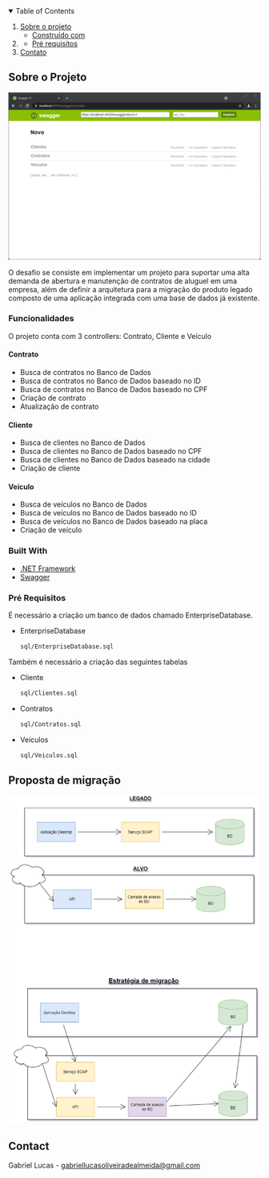 <!-- TABLE OF CONTENTS -->
<details open="open">
  <summary>Table of Contents</summary>
  <ol>
    <li>
      <a href="#about-the-project">Sobre o projeto</a>
      <ul>
        <li><a href="#built-with">Construído com</a></li>
      </ul>
    </li>
    <li>
      <ul>
        <li><a href="#prerequisites">Pré requisitos</a></li>
      </ul>
    </li>
    <li><a href="#contact">Contato</a></li>
  </ol>
</details>

<!-- ABOUT THE PROJECT -->
## Sobre o Projeto

![product-screenshot]

O desafio se consiste em implementar um projeto para suportar uma alta demanda de abertura e manutenção de contratos de aluguel em uma empresa, além de definir a arquitetura para a migração do produto legado composto de uma aplicação integrada com uma base de dados já existente.

### Funcionalidades

O projeto conta com 3 controllers: Contrato, Cliente e Veículo

#### Contrato

* Busca de contratos no Banco de Dados
* Busca de contratos no Banco de Dados baseado no ID
* Busca de contratos no Banco de Dados baseado no CPF
* Criação de contrato
* Atualização de contrato

#### Cliente

* Busca de clientes no Banco de Dados
* Busca de clientes no Banco de Dados baseado no CPF
* Busca de clientes no Banco de Dados baseado na cidade
* Criação de cliente

#### Veículo

* Busca de veículos no Banco de Dados
* Busca de veículos no Banco de Dados baseado no ID
* Busca de veículos no Banco de Dados baseado na placa
* Criação de veículo

### Built With

* [.NET Framework](https://dotnet.microsoft.com/download/dotnet-framework/net472)
* [Swagger](https://swagger.io)


### Pré Requisitos

É necessário a criação um banco de dados chamado EnterpriseDatabase.
* EnterpriseDatabase
  ```sh
  sql/EnterpriseDatabase.sql
  ```

Também é necessário a criação das seguintes tabelas

* Cliente
  ```sh
  sql/Clientes.sql
  ```	

* Contratos
  ```sh
  sql/Contratos.sql
  ```	

* Veiculos
  ```sh
  sql/Veiculos.sql
  ```	

## Proposta de migração
![proposta]

<!-- CONTACT -->
## Contact

Gabriel Lucas - gabriellucasoliveiradealmeida@gmail.com

<!-- MARKDOWN LINKS & IMAGES -->
[product-screenshot]: images/screenshot.png
[proposta]: images/proposta.png
